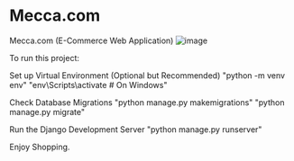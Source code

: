 # Mecca.com
Mecca.com (E-Commerce Web Application)
![image](https://github.com/user-attachments/assets/dee7f0b4-f6a3-42ee-98d2-0fa3eb67a135)

To run this project:

  Set up Virtual Environment (Optional but Recommended)
    "python -m venv env"
    "env\Scripts\activate  # On Windows"

  Check Database Migrations
    "python manage.py makemigrations"
    "python manage.py migrate"

  Run the Django Development Server
    "python manage.py runserver"

Enjoy Shopping.
